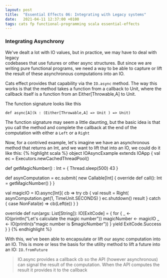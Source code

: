 ```yaml
---
layout: post
title:  "Essential Effects 06: Integrating with Legacy systems"
date:   2021-04-11 12:37:00 +0100
tags: cats fp functional-programming scala essential-effects
---
```

### Integrating Asynchrony

We've dealt a lot with IO values, but in practice, we may have to deal with legacy  
codebases that use futures or other async structures. But since we are writing pure functional programs, we need a way to be able to capture or lift the result of these asynchronous computations into an IO.

Cats effect provides that capability via the `IO.async` method. The way this works is that the method takes a function from a callback to Unit, where the callback itself is a function from an Either[Throwable,A] to Unit.

The function signature looks like this

`def async[A](k : (Either[Throwable,A] => Unit ) => Unit)`

The function signature may seem a little daunting, but the basic idea is that you call the method and complete the callback at the end of the computation with either a `Left` or a `Right`

Now, for a contrived example, let's imagine we have an asynchronous method that returns an Int, and we want to lift that into an IO, we could do it like this:
{% highlight scala %}
object IOAsyncExample extends IOApp {
  val ec = Executors.newCachedThreadPool()

  def getMagicNumber() : Int = {
    Thread.sleep(500)
    43
  }

  def asynComputation =  ec.submit{
    new Callable[Int] {
      override def call(): Int = getMagicNumber()
    }
  }

  val magicIO =  IO.async[Int]{ cb =>
    try cb {
      val result = Right(
        asynComputation.get(1, TimeUnit.SECONDS)
      )
      ec.shutdown()
      result
    }
    catch {
      case NonFatal(e) => cb(Left(e))
    }
  }

  override def run(args: List[String]): IO[ExitCode] = {
    for {
      _           <- IO(println("Let's calculate the magic number"))
      magicNumber <- magicIO
      _           <- IO(println(s"magic number is $magicNumber"))
    } yield ExitCode.Success
  }
}
{% endhighlight %}

With this, we've been able to encapsulate or lift our async computation into an IO. This is more or less the basis for the utility method to lift a future into an IO: `IO.fromFuture`

> IO.async provides a callback cb so the API (however asynchronous) can signal the result of the computation. When the API computes the result it provides it to the callback
